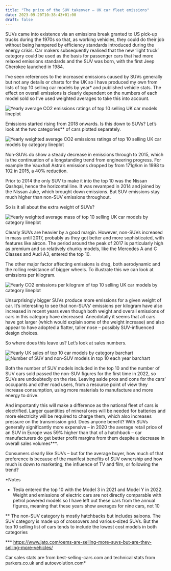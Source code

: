 ```yaml
---
title: "The price of the SUV takeover – UK car fleet emissions"
date: 2023-09-20T10:38:43+01:00
draft: false
---
```


SUVs came into existence via an emissions break granted to US pick-up trucks during the 1970s so that, as working vehicles, they could do their job without being hampered by efficiency standards introduced during the energy crisis. Car makers subsequently realised that the new ‘light truck’ category could be used as the basis for passenger cars that had more relaxed emissions standards and the SUV was born, with the first Jeep Cherokee launched in 1984.

I’ve seen references to the increased emissions caused by SUVs generally but not any details or charts for the UK so I have produced my own from lists of top 10 selling car models by year* and published vehicle stats. The effect on overall emissions is clearly dependent on the numbers of each model sold so I’ve used weighted averages to take this into account.

![Yearly average CO2 emissions ratings of top 10 selling UK car models lineplot](/img/suv_fig1.png)

Emissions started rising from 2018 onwards. Is this down to SUVs? Let’s look at the two categories** of cars plotted separately. 

![Yearly weighted average CO2 emissions ratings of top 10 selling UK car models by category lineplot](/img/suv_fig2.png)

Non-SUVs do show a steady decrease in emissions through to 2015, which is the continuation of a longstanding trend from engineering progress. For example the Vauxhall Astra’s emissions dropped by from 171g/km in 1998 to 102 in 2015, a 40% reduction. 

Prior to 2014 the only SUV to make it into the top 10 was the Nissan Qashqai, hence the horizontal line. It was revamped in 2014 and joined by the Nissan Juke, which brought down emissions. But SUV emissions stay much higher than non-SUV emissions throughout.

So is it all about the extra weight of SUVs?

![Yearly weighted average mass of top 10 selling UK car models by category lineplot](/img/suv_fig3.png)

Clearly SUVs are heavier by a good margin. However, non-SUVs increased in mass until 2017, probably as they got better and more sophisticated, with features like aircon. The period around the peak of 2017 is particularly high as premium and so relatively chunky models, like the Mercedes A and C Classes and Audi A3, entered the top 10.

The other major factor affecting emissions is drag, both aerodynamic and the rolling resistance of bigger wheels. To illustrate this we can look at emissions per kilogram.

![Yearly CO2 emissions per kilogram of top 10 selling UK car models by category lineplot](/img/suv_fig4.png)

Unsurprisingly bigger SUVs produce more emissions for a given weight of car. It’s interesting to see that non-SUVs’ emissions per kilogram have also increased in recent years even though both weight and overall emissions of cars in this category have decreased. Anecdotally it seems that all cars have got larger (which would explain some of the weight increase) and also appear to have adopted a flatter, taller nose – possibly SUV-influenced design choices.

So where does this leave us? Let’s look at sales numbers.

![Yearly UK sales of top 10 car models by category barchart](/img/suv_fig5.png)
![Number of SUV and non-SUV models in top 10 each year barchart](/img/suv_fig6.png)

Both the number of SUV models included in the top 10 and the number of SUV cars sold passed the non-SUV figures for the first time in 2022, so SUVs are undoubtedly on the rise. Leaving aside pros and cons for the cars’ occupants and other road users, from a resource point of view they increase consumption, using more materials to manufacture and more energy to drive. 

And importantly this will make a difference as the national fleet of cars is electrified. Larger quantities of mineral ores will be needed for batteries and more electricity will be required to charge them, which also increases pressure on the transmission grid. 
Does anyone benefit? With SUVs generally significantly more expensive – in 2020 the average retail price of an SUV in Europe was 59% higher than that of a hatchback – car manufacturers do get better profit margins from them despite a decrease in overall sales volumes***. 

Consumers clearly like SUVs – but for the average buyer, how much of that preference is because of the manifest benefits of SUV ownership and how much is down to marketing, the influence of TV and film, or following the trend?


*Notes
* Tesla entered the top 10 with the Model 3 in 2021 and Model Y in 2022. Weight and emissions of electric cars are not directly comparable with petrol powered models so I have left out these cars from the annual figures, meaning that these years show averages for nine cars, not 10

** The non-SUV category is mostly hatchbacks but includes saloons. The SUV category is made up of crossovers and various-sized SUVs. But the top 10 selling list of cars tends to include the lowest cost models in both categories

*** https://www.jato.com/oems-are-selling-more-suvs-but-are-they-selling-more-vehicles/

Car sales stats are from best-selling-cars.com and technical stats from parkers.co.uk and autoevolution.com*